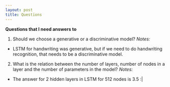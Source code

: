 ```yaml
---
layout: post
title: Questions
---
```


**Questions that I need answers to**

1. Should we choose a generative or a discriminative model?
*Notes:*
- LSTM for handwriting was generative, but if we need to do handwriting recognition, that needs to be a discriminative model.

2. What is the relation between the number of layers, number of nodes in a layer and the number of parameters in the model?
*Notes:*
- The answer for 2 hidden layers in LSTM for 512 nodes is 3.5 :\|
